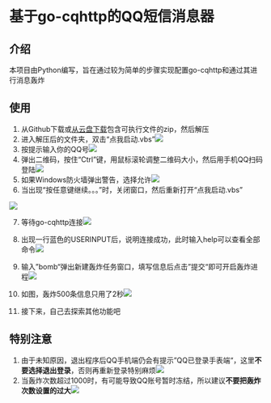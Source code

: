 # 基于go-cqhttp的QQ短信消息器

## 介绍

本项目由Python编写，旨在通过较为简单的步骤实现配置go-cqhttp和通过其进行消息轰炸

## 使用

1. 从Github下载或[从云盘下载](https://www.123pan.com/s/ArpbVv-ELdxh.html)包含可执行文件的zip，然后解压
2. 进入解压后的文件夹，双击“点我启动.vbs”![](https://img1.imgtp.com/2023/07/16/wd8evcIn.png)
3. 按提示输入你的QQ号![](https://img1.imgtp.com/2023/07/16/qx5zQdBA.png)
4. 弹出二维码，按住“Ctrl”键，用鼠标滚轮调整二维码大小，然后用手机QQ扫码登陆![](https://img1.imgtp.com/2023/07/16/jDMKNMf3.jpg)
5. 如果Windows防火墙弹出警告，选择允许![](https://img1.imgtp.com/2023/07/16/nbBFLzF5.png)
6. 当出现“按任意键继续。。。”时，关闭窗口，然后重新打开“点我启动.vbs”

![](https://img1.imgtp.com/2023/07/16/vBFehoT2.png)

7. 等待go-cqhttp连接![](https://img1.imgtp.com/2023/07/16/6YFfN9fj.png)

8. 出现一行蓝色的USERINPUT后，说明连接成功，此时输入help可以查看全部命令![](https://img1.imgtp.com/2023/07/16/jJ3N8bok.png)

9. 输入”bomb“弹出新建轰炸任务窗口，填写信息后点击”提交“即可开启轰炸进程![](https://img1.imgtp.com/2023/07/16/CS5tq3wr.png)

10. 如图，轰炸500条信息只用了2秒![](https://img1.imgtp.com/2023/07/16/IO7Cvsxl.png)

11. 接下来，自己去探索其他功能吧

## 特别注意

1. 由于未知原因，退出程序后QQ手机端仍会有提示”QQ已登录手表端“，这里**不要选择退出登录**，否则再重新登录特别麻烦![](https://img1.imgtp.com/2023/07/16/x7P9eSBf.jpg)
2. 当轰炸次数超过1000时，有可能导致QQ账号暂时冻结，所以建议**不要把轰炸次数设置的过大**![](https://img1.imgtp.com/2023/07/16/h7oQ7snF.jpg)

